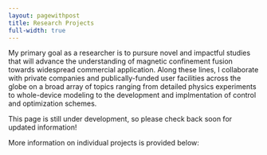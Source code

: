 ```yaml
---
layout: pagewithpost
title: Research Projects
full-width: true
---
```


My primary goal as a researcher is to pursure novel and impactful studies that will advance the understanding of magnetic confinement fusion towards widespread commercial application. Along these lines, I collaborate with private companies and publically-funded user facilities across the globe on a broad array of topics ranging from detailed physics experiments to whole-device modeling to the development and implmentation of control and optimization schemes. 

This page is still under development, so please check back soon for updated information!

More information on individual projects is provided below:
